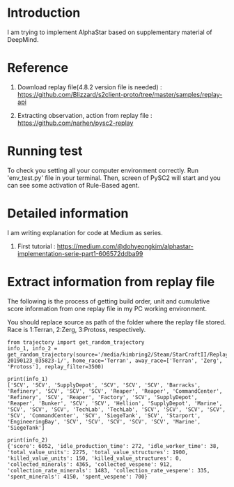 # Introduction
I am trying to implement AlphaStar based on supplementary material of DeepMind.

# Reference
1. Download replay file(4.8.2 version file is needed) : https://github.com/Blizzard/s2client-proto/tree/master/samples/replay-api

2. Extracting observation, action from replay file : https://github.com/narhen/pysc2-replay

# Running test
To check you setting all your computer environment correctly. Run 'env_test.py' file in your terminal.
Then, screen of PySC2 will start and you can see some activation of Rule-Based agent. 

# Detailed information
I am writing explanation for code at Medium as series.

1. First tutorial : https://medium.com/@dohyeongkim/alphastar-implementation-serie-part1-606572ddba99

# Extract information from replay file
The following is the process of getting build order, unit and cumulative score information from one replay file in my PC working environment.

You should replace source as path of the folder where the replay file stored. Race is 1:Terran, 2:Zerg, 3:Protoss, respectively.

```
from trajectory import get_random_trajectory
info_1, info_2 = get_random_trajectory(source='/media/kimbring2/Steam/StarCraftII/Replays/4.8.2.71663-20190123_035823-1/', home_race='Terran', away_race=['Terran', 'Zerg', 'Protoss'], replay_filter=3500)

print(info_1)
['SCV', 'SCV', 'SupplyDepot', 'SCV', 'SCV', 'SCV', 'Barracks', 'Refinery', 'SCV', 'SCV', 'SCV', 'Reaper', 'Reaper', 'CommandCenter', 'Refinery', 'SCV', 'Reaper', 'Factory', 'SCV', 'SupplyDepot', 'Reaper', 'Bunker', 'SCV', 'SCV', 'Hellion', 'SupplyDepot', 'Marine', 'SCV', 'SCV', 'SCV', 'TechLab', 'TechLab', 'SCV', 'SCV', 'SCV', 'SCV', 'SCV', 'CommandCenter', 'SCV', 'SiegeTank', 'SCV', 'Starport', 'EngineeringBay', 'SCV', 'SCV', 'SCV', 'SCV', 'SCV', 'Marine', 'SiegeTank']

print(info_2)
{'score': 6052, 'idle_production_time': 272, 'idle_worker_time': 38, 'total_value_units': 2275, 'total_value_structures': 1900, 'killed_value_units': 150, 'killed_value_structures': 0, 'collected_minerals': 4365, 'collected_vespene': 912, 'collection_rate_minerals': 1483, 'collection_rate_vespene': 335, 'spent_minerals': 4150, 'spent_vespene': 700}
```
